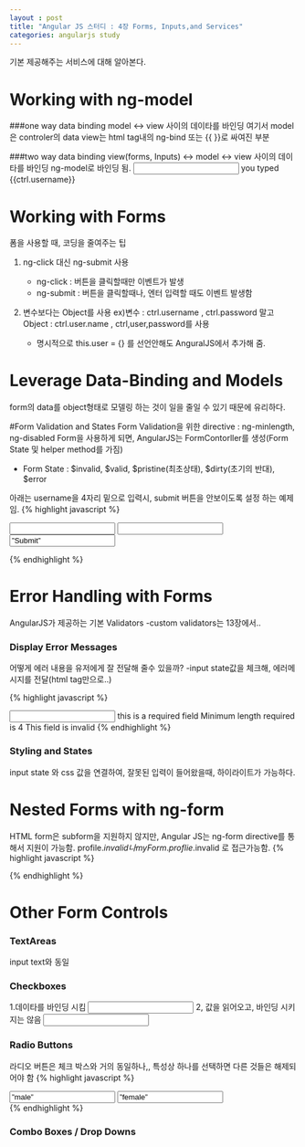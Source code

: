 ```yaml
---
layout : post
title: "Angular JS 스터디 : 4장 Forms, Inputs,and Services"
categories: angularjs study
---
```


기본 제공해주는 서비스에 대해 알아본다.

# Working with ng-model

###one way data binding
model <-> view 사이의 데이타를 바인딩
여기서 model은 controler의 data
view는 html tag내의 ng-bind 또는 {{ }}로 싸여진 부분

###two way data binding
view(forms, Inputs) <-> model <-> view 사이의 데이타를 바인딩
ng-model로 바인딩 됨. 
<input type=”text” ng-model=”ctrl.username” />
you typed {{ctrl.username}}

# Working with Forms
폼을 사용할 때, 코딩을 줄여주는 팁

1. ng-click 대신 ng-submit 사용
    - ng-click : 버튼을 클릭할때만 이벤트가 발생
    - ng-submit : 버튼을 클릭할때나, 엔터 입력할 때도 이벤트 발생함

2. 변수보다는 Object를 사용
ex)변수 : ctrl.username , ctrl.password 말고
     Object : ctrl.user.name , ctrl,user,password를 사용 
     * 명시적으로 this.user = {} 를 선언안해도 AnguralJS에서 추가해 줌.
     

# Leverage Data-Binding and Models
form의 data를 object형태로 모델링 하는 것이 일을 줄일 수 있기 때문에 유리하다.

#Form Validation and States
Form Validation을 위한 directive : ng-minlength, ng-disabled
Form을 사용하게 되면, AngularJS는 FormContorller를 생성(Form State 및 helper method를 가짐) 
  - Form State : $invalid, $valid, $pristine(최초상태), $dirty(초기의 반대), $error

아래는 username을 4자리 밑으로 입력시, submit 버튼을 안보이도록 설정 하는 예제임.
{% highlight javascript %}
<form ng-submit=”ctrl.submit()” name=”myForm”>
  <input type=”text” ng-model=”ctrl.user.username” required ng-minlength=”4”>
  <input type=”password” ng-model=”ctrl.user.password” required >
  <input type=”submit” value=”Submit” ng-disabled=”myForm.$invalid”>
</form>
{% endhighlight %}


# Error Handling with Forms
AngularJS가 제공하는 기본 Validators
-custom validators는 13장에서..

### Display Error Messages

어떻게 에러 내용을 유저에게 잘 전달해 줄수 있을까?
-input state값을 체크해, 에러메시지를 전달(html tag만으로..)

{% highlight javascript %}
<form ng-submit=”ctrl.submit()” name=”myForm”>
 <input type=”text” name=”uname” ng-model=”ctrl.user.username” required ng-minlength=”4”>
  <span ng-show=”myForm.uname.$error.required”>
   this is a required field </span>
  <span ng-show=”myForm.uname.$error.minlength”>
   Minimum length required is 4 </span>
  <span ng-show=”myForm.uname.$invalid”>
    This field is invalid </span>
{% endhighlight %}

### Styling and States
input state 와 css 값을 연결하여, 잘못된 입력이 들어왔을때, 하이라이트가 가능하다.

# Nested Forms with ng-form

HTML form은 subform을 지원하지 않지만, Angular JS는 ng-form directive를 통해서 지원이 가능함.
profile.$invalid 나 myForm.proflie.$invalid 로 접근가능함.
{% highlight javascript %}
<form name=”myForm”>
  <ng-form name=”profile”>
  </ng-form>
</form>
{% endhighlight %}

# Other Form Controls

### TextAreas
input text와 동일

### Checkboxes
<div ng-repeat=”sport in ctrl.sports”>
1.데이타를 바인딩 시킴
<input type=”checkbox” ng-model=”sport.selected” ng-true-value=”YES” ng-false-value=”NO”>
2, 값을 읽어오고, 바인딩 시키지는 않음
<input type=”checkbox” ng-checked=”sport.selected === ‘YES’”>

</div>

<script>
this.sports = [{label:”Basketball”, selected:”YES}, {...}, {...}]
</script>


### Radio Buttons
라디오 버튼은 체크 박스와 거의 동일하나,, 특성상 하나를 선택하면 다른 것들은 해제되어야 함
{% highlight javascript %}
<div ng-init=”user = {gender:’female’}”>
	<input type=”radio” name=”gender” ng-model=”user.gender” value=”male”>
	<input type=”radio” name=”gender” ng-model=”user.gender” value=”female”>
</div>
{% endhighlight %}

### Combo Boxes / Drop Downs
